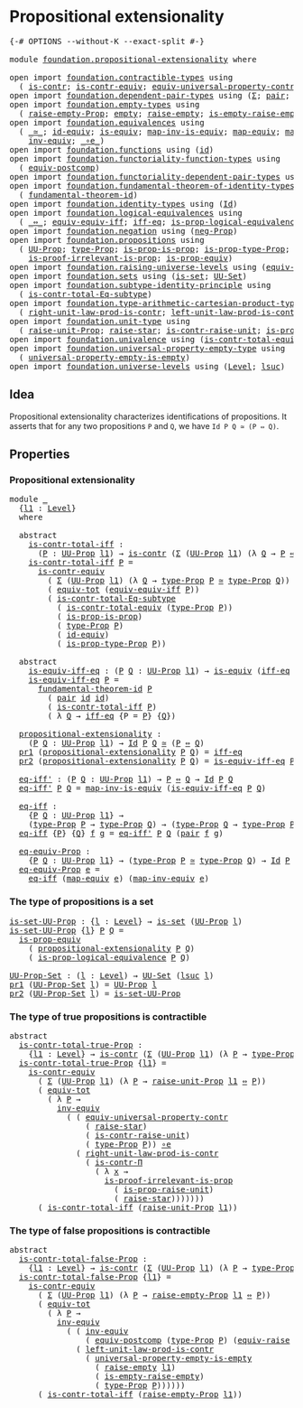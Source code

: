 # Propositional extensionality

<pre class="Agda"><a id="41" class="Symbol">{-#</a> <a id="45" class="Keyword">OPTIONS</a> <a id="53" class="Pragma">--without-K</a> <a id="65" class="Pragma">--exact-split</a> <a id="79" class="Symbol">#-}</a>

<a id="84" class="Keyword">module</a> <a id="91" href="foundation.propositional-extensionality.html" class="Module">foundation.propositional-extensionality</a> <a id="131" class="Keyword">where</a>

<a id="138" class="Keyword">open</a> <a id="143" class="Keyword">import</a> <a id="150" href="foundation.contractible-types.html" class="Module">foundation.contractible-types</a> <a id="180" class="Keyword">using</a>
  <a id="188" class="Symbol">(</a> <a id="190" href="foundation-core.contractible-types.html#925" class="Function">is-contr</a><a id="198" class="Symbol">;</a> <a id="200" href="foundation-core.contractible-types.html#3230" class="Function">is-contr-equiv</a><a id="214" class="Symbol">;</a> <a id="216" href="foundation.contractible-types.html#6094" class="Function">equiv-universal-property-contr</a><a id="246" class="Symbol">;</a> <a id="248" href="foundation.contractible-types.html#1218" class="Function">is-contr-Π</a><a id="258" class="Symbol">)</a>
<a id="260" class="Keyword">open</a> <a id="265" class="Keyword">import</a> <a id="272" href="foundation.dependent-pair-types.html" class="Module">foundation.dependent-pair-types</a> <a id="304" class="Keyword">using</a> <a id="310" class="Symbol">(</a><a id="311" href="foundation-core.dependent-pair-types.html#502" class="Record">Σ</a><a id="312" class="Symbol">;</a> <a id="314" href="foundation-core.dependent-pair-types.html#575" class="InductiveConstructor">pair</a><a id="318" class="Symbol">;</a> <a id="320" href="foundation-core.dependent-pair-types.html#592" class="Field">pr1</a><a id="323" class="Symbol">;</a> <a id="325" href="foundation-core.dependent-pair-types.html#604" class="Field">pr2</a><a id="328" class="Symbol">)</a>
<a id="330" class="Keyword">open</a> <a id="335" class="Keyword">import</a> <a id="342" href="foundation.empty-types.html" class="Module">foundation.empty-types</a> <a id="365" class="Keyword">using</a>
  <a id="373" class="Symbol">(</a> <a id="375" href="foundation.empty-types.html#4867" class="Function">raise-empty-Prop</a><a id="391" class="Symbol">;</a> <a id="393" href="foundation.empty-types.html#1292" class="Datatype">empty</a><a id="398" class="Symbol">;</a> <a id="400" href="foundation.empty-types.html#1671" class="Function">raise-empty</a><a id="411" class="Symbol">;</a> <a id="413" href="foundation.empty-types.html#5017" class="Function">is-empty-raise-empty</a><a id="433" class="Symbol">)</a>
<a id="435" class="Keyword">open</a> <a id="440" class="Keyword">import</a> <a id="447" href="foundation.equivalences.html" class="Module">foundation.equivalences</a> <a id="471" class="Keyword">using</a>
  <a id="479" class="Symbol">(</a> <a id="481" href="foundation-core.equivalences.html#1607" class="Function Operator">_≃_</a><a id="484" class="Symbol">;</a> <a id="486" href="foundation-core.equivalences.html#2480" class="Function">id-equiv</a><a id="494" class="Symbol">;</a> <a id="496" href="foundation-core.equivalences.html#1542" class="Function">is-equiv</a><a id="504" class="Symbol">;</a> <a id="506" href="foundation-core.equivalences.html#4173" class="Function">map-inv-is-equiv</a><a id="522" class="Symbol">;</a> <a id="524" href="foundation-core.equivalences.html#1807" class="Function">map-equiv</a><a id="533" class="Symbol">;</a> <a id="535" href="foundation-core.equivalences.html#5022" class="Function">map-inv-equiv</a><a id="548" class="Symbol">;</a>
    <a id="554" href="foundation-core.equivalences.html#5707" class="Function">inv-equiv</a><a id="563" class="Symbol">;</a> <a id="565" href="foundation-core.equivalences.html#7843" class="Function Operator">_∘e_</a><a id="569" class="Symbol">)</a>
<a id="571" class="Keyword">open</a> <a id="576" class="Keyword">import</a> <a id="583" href="foundation.functions.html" class="Module">foundation.functions</a> <a id="604" class="Keyword">using</a> <a id="610" class="Symbol">(</a><a id="611" href="foundation-core.functions.html#309" class="Function">id</a><a id="613" class="Symbol">)</a>
<a id="615" class="Keyword">open</a> <a id="620" class="Keyword">import</a> <a id="627" href="foundation.functoriality-function-types.html" class="Module">foundation.functoriality-function-types</a> <a id="667" class="Keyword">using</a>
  <a id="675" class="Symbol">(</a> <a id="677" href="foundation.functoriality-function-types.html#3605" class="Function">equiv-postcomp</a><a id="691" class="Symbol">)</a>
<a id="693" class="Keyword">open</a> <a id="698" class="Keyword">import</a> <a id="705" href="foundation.functoriality-dependent-pair-types.html" class="Module">foundation.functoriality-dependent-pair-types</a> <a id="751" class="Keyword">using</a> <a id="757" class="Symbol">(</a><a id="758" href="foundation-core.functoriality-dependent-pair-types.html#6804" class="Function">equiv-tot</a><a id="767" class="Symbol">)</a>
<a id="769" class="Keyword">open</a> <a id="774" class="Keyword">import</a> <a id="781" href="foundation.fundamental-theorem-of-identity-types.html" class="Module">foundation.fundamental-theorem-of-identity-types</a> <a id="830" class="Keyword">using</a>
  <a id="838" class="Symbol">(</a> <a id="840" href="foundation-core.fundamental-theorem-of-identity-types.html#1888" class="Function">fundamental-theorem-id</a><a id="862" class="Symbol">)</a>
<a id="864" class="Keyword">open</a> <a id="869" class="Keyword">import</a> <a id="876" href="foundation.identity-types.html" class="Module">foundation.identity-types</a> <a id="902" class="Keyword">using</a> <a id="908" class="Symbol">(</a><a id="909" href="foundation-core.identity-types.html#641" class="Datatype">Id</a><a id="911" class="Symbol">)</a>
<a id="913" class="Keyword">open</a> <a id="918" class="Keyword">import</a> <a id="925" href="foundation.logical-equivalences.html" class="Module">foundation.logical-equivalences</a> <a id="957" class="Keyword">using</a>
  <a id="965" class="Symbol">(</a> <a id="967" href="foundation-core.logical-equivalences.html#1025" class="Function Operator">_⇔_</a><a id="970" class="Symbol">;</a> <a id="972" href="foundation.logical-equivalences.html#1534" class="Function">equiv-equiv-iff</a><a id="987" class="Symbol">;</a> <a id="989" href="foundation.logical-equivalences.html#748" class="Function">iff-eq</a><a id="995" class="Symbol">;</a> <a id="997" href="foundation.logical-equivalences.html#1829" class="Function">is-prop-logical-equivalence</a><a id="1024" class="Symbol">)</a>
<a id="1026" class="Keyword">open</a> <a id="1031" class="Keyword">import</a> <a id="1038" href="foundation.negation.html" class="Module">foundation.negation</a> <a id="1058" class="Keyword">using</a> <a id="1064" class="Symbol">(</a><a id="1065" href="foundation.negation.html#1193" class="Function">neg-Prop</a><a id="1073" class="Symbol">)</a>
<a id="1075" class="Keyword">open</a> <a id="1080" class="Keyword">import</a> <a id="1087" href="foundation.propositions.html" class="Module">foundation.propositions</a> <a id="1111" class="Keyword">using</a>
  <a id="1119" class="Symbol">(</a> <a id="1121" href="foundation-core.propositions.html#1322" class="Function">UU-Prop</a><a id="1128" class="Symbol">;</a> <a id="1130" href="foundation-core.propositions.html#1424" class="Function">type-Prop</a><a id="1139" class="Symbol">;</a> <a id="1141" href="foundation.propositions.html#1170" class="Function">is-prop-is-prop</a><a id="1156" class="Symbol">;</a> <a id="1158" href="foundation-core.propositions.html#1491" class="Function">is-prop-type-Prop</a><a id="1175" class="Symbol">;</a>
    <a id="1181" href="foundation-core.propositions.html#2978" class="Function">is-proof-irrelevant-is-prop</a><a id="1208" class="Symbol">;</a> <a id="1210" href="foundation-core.propositions.html#4457" class="Function">is-prop-equiv</a><a id="1223" class="Symbol">)</a>
<a id="1225" class="Keyword">open</a> <a id="1230" class="Keyword">import</a> <a id="1237" href="foundation.raising-universe-levels.html" class="Module">foundation.raising-universe-levels</a> <a id="1272" class="Keyword">using</a> <a id="1278" class="Symbol">(</a><a id="1279" href="foundation.raising-universe-levels.html#1342" class="Function">equiv-raise</a><a id="1290" class="Symbol">)</a>
<a id="1292" class="Keyword">open</a> <a id="1297" class="Keyword">import</a> <a id="1304" href="foundation.sets.html" class="Module">foundation.sets</a> <a id="1320" class="Keyword">using</a> <a id="1326" class="Symbol">(</a><a id="1327" href="foundation-core.sets.html#1099" class="Function">is-set</a><a id="1333" class="Symbol">;</a> <a id="1335" href="foundation-core.sets.html#1177" class="Function">UU-Set</a><a id="1341" class="Symbol">)</a>
<a id="1343" class="Keyword">open</a> <a id="1348" class="Keyword">import</a> <a id="1355" href="foundation.subtype-identity-principle.html" class="Module">foundation.subtype-identity-principle</a> <a id="1393" class="Keyword">using</a>
  <a id="1401" class="Symbol">(</a> <a id="1403" href="foundation-core.subtype-identity-principle.html#1572" class="Function">is-contr-total-Eq-subtype</a><a id="1428" class="Symbol">)</a>
<a id="1430" class="Keyword">open</a> <a id="1435" class="Keyword">import</a> <a id="1442" href="foundation.type-arithmetic-cartesian-product-types.html" class="Module">foundation.type-arithmetic-cartesian-product-types</a> <a id="1493" class="Keyword">using</a>
  <a id="1501" class="Symbol">(</a> <a id="1503" href="foundation-core.type-arithmetic-cartesian-product-types.html#3194" class="Function">right-unit-law-prod-is-contr</a><a id="1531" class="Symbol">;</a> <a id="1533" href="foundation-core.type-arithmetic-cartesian-product-types.html#3403" class="Function">left-unit-law-prod-is-contr</a><a id="1560" class="Symbol">)</a>
<a id="1562" class="Keyword">open</a> <a id="1567" class="Keyword">import</a> <a id="1574" href="foundation.unit-type.html" class="Module">foundation.unit-type</a> <a id="1595" class="Keyword">using</a>
  <a id="1603" class="Symbol">(</a> <a id="1605" href="foundation.unit-type.html#3112" class="Function">raise-unit-Prop</a><a id="1620" class="Symbol">;</a> <a id="1622" href="foundation.unit-type.html#1298" class="Function">raise-star</a><a id="1632" class="Symbol">;</a> <a id="1634" href="foundation.unit-type.html#2797" class="Function">is-contr-raise-unit</a><a id="1653" class="Symbol">;</a> <a id="1655" href="foundation.unit-type.html#2965" class="Function">is-prop-raise-unit</a><a id="1673" class="Symbol">)</a>
<a id="1675" class="Keyword">open</a> <a id="1680" class="Keyword">import</a> <a id="1687" href="foundation.univalence.html" class="Module">foundation.univalence</a> <a id="1709" class="Keyword">using</a> <a id="1715" class="Symbol">(</a><a id="1716" href="foundation.univalence.html#1331" class="Function">is-contr-total-equiv</a><a id="1736" class="Symbol">)</a>
<a id="1738" class="Keyword">open</a> <a id="1743" class="Keyword">import</a> <a id="1750" href="foundation.universal-property-empty-type.html" class="Module">foundation.universal-property-empty-type</a> <a id="1791" class="Keyword">using</a>
  <a id="1799" class="Symbol">(</a> <a id="1801" href="foundation.universal-property-empty-type.html#1994" class="Function">universal-property-empty-is-empty</a><a id="1834" class="Symbol">)</a>
<a id="1836" class="Keyword">open</a> <a id="1841" class="Keyword">import</a> <a id="1848" href="foundation.universe-levels.html" class="Module">foundation.universe-levels</a> <a id="1875" class="Keyword">using</a> <a id="1881" class="Symbol">(</a><a id="1882" href="Agda.Primitive.html#597" class="Postulate">Level</a><a id="1887" class="Symbol">;</a> <a id="1889" href="Agda.Primitive.html#780" class="Primitive">lsuc</a><a id="1893" class="Symbol">)</a>
</pre>
## Idea

Propositional extensionality characterizes identifications of propositions. It asserts that for any two propositions `P` and `Q`, we have `Id P Q ≃ (P ⇔ Q)`.

## Properties

### Propositional extensionality

<pre class="Agda"><a id="2125" class="Keyword">module</a> <a id="2132" href="foundation.propositional-extensionality.html#2132" class="Module">_</a>
  <a id="2136" class="Symbol">{</a><a id="2137" href="foundation.propositional-extensionality.html#2137" class="Bound">l1</a> <a id="2140" class="Symbol">:</a> <a id="2142" href="Agda.Primitive.html#597" class="Postulate">Level</a><a id="2147" class="Symbol">}</a>
  <a id="2151" class="Keyword">where</a>
  
  <a id="2162" class="Keyword">abstract</a>
    <a id="2175" href="foundation.propositional-extensionality.html#2175" class="Function">is-contr-total-iff</a> <a id="2194" class="Symbol">:</a>
      <a id="2202" class="Symbol">(</a><a id="2203" href="foundation.propositional-extensionality.html#2203" class="Bound">P</a> <a id="2205" class="Symbol">:</a> <a id="2207" href="foundation-core.propositions.html#1322" class="Function">UU-Prop</a> <a id="2215" href="foundation.propositional-extensionality.html#2137" class="Bound">l1</a><a id="2217" class="Symbol">)</a> <a id="2219" class="Symbol">→</a> <a id="2221" href="foundation-core.contractible-types.html#925" class="Function">is-contr</a> <a id="2230" class="Symbol">(</a><a id="2231" href="foundation-core.dependent-pair-types.html#502" class="Record">Σ</a> <a id="2233" class="Symbol">(</a><a id="2234" href="foundation-core.propositions.html#1322" class="Function">UU-Prop</a> <a id="2242" href="foundation.propositional-extensionality.html#2137" class="Bound">l1</a><a id="2244" class="Symbol">)</a> <a id="2246" class="Symbol">(λ</a> <a id="2249" href="foundation.propositional-extensionality.html#2249" class="Bound">Q</a> <a id="2251" class="Symbol">→</a> <a id="2253" href="foundation.propositional-extensionality.html#2203" class="Bound">P</a> <a id="2255" href="foundation-core.logical-equivalences.html#1025" class="Function Operator">⇔</a> <a id="2257" href="foundation.propositional-extensionality.html#2249" class="Bound">Q</a><a id="2258" class="Symbol">))</a>
    <a id="2265" href="foundation.propositional-extensionality.html#2175" class="Function">is-contr-total-iff</a> <a id="2284" href="foundation.propositional-extensionality.html#2284" class="Bound">P</a> <a id="2286" class="Symbol">=</a>
      <a id="2294" href="foundation-core.contractible-types.html#3230" class="Function">is-contr-equiv</a>
        <a id="2317" class="Symbol">(</a> <a id="2319" href="foundation-core.dependent-pair-types.html#502" class="Record">Σ</a> <a id="2321" class="Symbol">(</a><a id="2322" href="foundation-core.propositions.html#1322" class="Function">UU-Prop</a> <a id="2330" href="foundation.propositional-extensionality.html#2137" class="Bound">l1</a><a id="2332" class="Symbol">)</a> <a id="2334" class="Symbol">(λ</a> <a id="2337" href="foundation.propositional-extensionality.html#2337" class="Bound">Q</a> <a id="2339" class="Symbol">→</a> <a id="2341" href="foundation-core.propositions.html#1424" class="Function">type-Prop</a> <a id="2351" href="foundation.propositional-extensionality.html#2284" class="Bound">P</a> <a id="2353" href="foundation-core.equivalences.html#1607" class="Function Operator">≃</a> <a id="2355" href="foundation-core.propositions.html#1424" class="Function">type-Prop</a> <a id="2365" href="foundation.propositional-extensionality.html#2337" class="Bound">Q</a><a id="2366" class="Symbol">))</a>
        <a id="2377" class="Symbol">(</a> <a id="2379" href="foundation-core.functoriality-dependent-pair-types.html#6804" class="Function">equiv-tot</a> <a id="2389" class="Symbol">(</a><a id="2390" href="foundation.logical-equivalences.html#1534" class="Function">equiv-equiv-iff</a> <a id="2406" href="foundation.propositional-extensionality.html#2284" class="Bound">P</a><a id="2407" class="Symbol">))</a>
        <a id="2418" class="Symbol">(</a> <a id="2420" href="foundation-core.subtype-identity-principle.html#1572" class="Function">is-contr-total-Eq-subtype</a>
          <a id="2456" class="Symbol">(</a> <a id="2458" href="foundation.univalence.html#1331" class="Function">is-contr-total-equiv</a> <a id="2479" class="Symbol">(</a><a id="2480" href="foundation-core.propositions.html#1424" class="Function">type-Prop</a> <a id="2490" href="foundation.propositional-extensionality.html#2284" class="Bound">P</a><a id="2491" class="Symbol">))</a>
          <a id="2504" class="Symbol">(</a> <a id="2506" href="foundation.propositions.html#1170" class="Function">is-prop-is-prop</a><a id="2521" class="Symbol">)</a>
          <a id="2533" class="Symbol">(</a> <a id="2535" href="foundation-core.propositions.html#1424" class="Function">type-Prop</a> <a id="2545" href="foundation.propositional-extensionality.html#2284" class="Bound">P</a><a id="2546" class="Symbol">)</a>
          <a id="2558" class="Symbol">(</a> <a id="2560" href="foundation-core.equivalences.html#2480" class="Function">id-equiv</a><a id="2568" class="Symbol">)</a>
          <a id="2580" class="Symbol">(</a> <a id="2582" href="foundation-core.propositions.html#1491" class="Function">is-prop-type-Prop</a> <a id="2600" href="foundation.propositional-extensionality.html#2284" class="Bound">P</a><a id="2601" class="Symbol">))</a>

  <a id="2607" class="Keyword">abstract</a>
    <a id="2620" href="foundation.propositional-extensionality.html#2620" class="Function">is-equiv-iff-eq</a> <a id="2636" class="Symbol">:</a> <a id="2638" class="Symbol">(</a><a id="2639" href="foundation.propositional-extensionality.html#2639" class="Bound">P</a> <a id="2641" href="foundation.propositional-extensionality.html#2641" class="Bound">Q</a> <a id="2643" class="Symbol">:</a> <a id="2645" href="foundation-core.propositions.html#1322" class="Function">UU-Prop</a> <a id="2653" href="foundation.propositional-extensionality.html#2137" class="Bound">l1</a><a id="2655" class="Symbol">)</a> <a id="2657" class="Symbol">→</a> <a id="2659" href="foundation-core.equivalences.html#1542" class="Function">is-equiv</a> <a id="2668" class="Symbol">(</a><a id="2669" href="foundation.logical-equivalences.html#748" class="Function">iff-eq</a> <a id="2676" class="Symbol">{</a><a id="2677" href="foundation.propositional-extensionality.html#2137" class="Bound">l1</a><a id="2679" class="Symbol">}</a> <a id="2681" class="Symbol">{</a><a id="2682" href="foundation.propositional-extensionality.html#2639" class="Bound">P</a><a id="2683" class="Symbol">}</a> <a id="2685" class="Symbol">{</a><a id="2686" href="foundation.propositional-extensionality.html#2641" class="Bound">Q</a><a id="2687" class="Symbol">})</a>
    <a id="2694" href="foundation.propositional-extensionality.html#2620" class="Function">is-equiv-iff-eq</a> <a id="2710" href="foundation.propositional-extensionality.html#2710" class="Bound">P</a> <a id="2712" class="Symbol">=</a>
      <a id="2720" href="foundation-core.fundamental-theorem-of-identity-types.html#1888" class="Function">fundamental-theorem-id</a> <a id="2743" href="foundation.propositional-extensionality.html#2710" class="Bound">P</a>
        <a id="2753" class="Symbol">(</a> <a id="2755" href="foundation-core.dependent-pair-types.html#575" class="InductiveConstructor">pair</a> <a id="2760" href="foundation-core.functions.html#309" class="Function">id</a> <a id="2763" href="foundation-core.functions.html#309" class="Function">id</a><a id="2765" class="Symbol">)</a>
        <a id="2775" class="Symbol">(</a> <a id="2777" href="foundation.propositional-extensionality.html#2175" class="Function">is-contr-total-iff</a> <a id="2796" href="foundation.propositional-extensionality.html#2710" class="Bound">P</a><a id="2797" class="Symbol">)</a>
        <a id="2807" class="Symbol">(</a> <a id="2809" class="Symbol">λ</a> <a id="2811" href="foundation.propositional-extensionality.html#2811" class="Bound">Q</a> <a id="2813" class="Symbol">→</a> <a id="2815" href="foundation.logical-equivalences.html#748" class="Function">iff-eq</a> <a id="2822" class="Symbol">{</a><a id="2823" class="Argument">P</a> <a id="2825" class="Symbol">=</a> <a id="2827" href="foundation.propositional-extensionality.html#2710" class="Bound">P</a><a id="2828" class="Symbol">}</a> <a id="2830" class="Symbol">{</a><a id="2831" href="foundation.propositional-extensionality.html#2811" class="Bound">Q</a><a id="2832" class="Symbol">})</a>

  <a id="2838" href="foundation.propositional-extensionality.html#2838" class="Function">propositional-extensionality</a> <a id="2867" class="Symbol">:</a>
    <a id="2873" class="Symbol">(</a><a id="2874" href="foundation.propositional-extensionality.html#2874" class="Bound">P</a> <a id="2876" href="foundation.propositional-extensionality.html#2876" class="Bound">Q</a> <a id="2878" class="Symbol">:</a> <a id="2880" href="foundation-core.propositions.html#1322" class="Function">UU-Prop</a> <a id="2888" href="foundation.propositional-extensionality.html#2137" class="Bound">l1</a><a id="2890" class="Symbol">)</a> <a id="2892" class="Symbol">→</a> <a id="2894" href="foundation-core.identity-types.html#641" class="Datatype">Id</a> <a id="2897" href="foundation.propositional-extensionality.html#2874" class="Bound">P</a> <a id="2899" href="foundation.propositional-extensionality.html#2876" class="Bound">Q</a> <a id="2901" href="foundation-core.equivalences.html#1607" class="Function Operator">≃</a> <a id="2903" class="Symbol">(</a><a id="2904" href="foundation.propositional-extensionality.html#2874" class="Bound">P</a> <a id="2906" href="foundation-core.logical-equivalences.html#1025" class="Function Operator">⇔</a> <a id="2908" href="foundation.propositional-extensionality.html#2876" class="Bound">Q</a><a id="2909" class="Symbol">)</a>
  <a id="2913" href="foundation-core.dependent-pair-types.html#592" class="Field">pr1</a> <a id="2917" class="Symbol">(</a><a id="2918" href="foundation.propositional-extensionality.html#2838" class="Function">propositional-extensionality</a> <a id="2947" href="foundation.propositional-extensionality.html#2947" class="Bound">P</a> <a id="2949" href="foundation.propositional-extensionality.html#2949" class="Bound">Q</a><a id="2950" class="Symbol">)</a> <a id="2952" class="Symbol">=</a> <a id="2954" href="foundation.logical-equivalences.html#748" class="Function">iff-eq</a>
  <a id="2963" href="foundation-core.dependent-pair-types.html#604" class="Field">pr2</a> <a id="2967" class="Symbol">(</a><a id="2968" href="foundation.propositional-extensionality.html#2838" class="Function">propositional-extensionality</a> <a id="2997" href="foundation.propositional-extensionality.html#2997" class="Bound">P</a> <a id="2999" href="foundation.propositional-extensionality.html#2999" class="Bound">Q</a><a id="3000" class="Symbol">)</a> <a id="3002" class="Symbol">=</a> <a id="3004" href="foundation.propositional-extensionality.html#2620" class="Function">is-equiv-iff-eq</a> <a id="3020" href="foundation.propositional-extensionality.html#2997" class="Bound">P</a> <a id="3022" href="foundation.propositional-extensionality.html#2999" class="Bound">Q</a>

  <a id="3027" href="foundation.propositional-extensionality.html#3027" class="Function">eq-iff&#39;</a> <a id="3035" class="Symbol">:</a> <a id="3037" class="Symbol">(</a><a id="3038" href="foundation.propositional-extensionality.html#3038" class="Bound">P</a> <a id="3040" href="foundation.propositional-extensionality.html#3040" class="Bound">Q</a> <a id="3042" class="Symbol">:</a> <a id="3044" href="foundation-core.propositions.html#1322" class="Function">UU-Prop</a> <a id="3052" href="foundation.propositional-extensionality.html#2137" class="Bound">l1</a><a id="3054" class="Symbol">)</a> <a id="3056" class="Symbol">→</a> <a id="3058" href="foundation.propositional-extensionality.html#3038" class="Bound">P</a> <a id="3060" href="foundation-core.logical-equivalences.html#1025" class="Function Operator">⇔</a> <a id="3062" href="foundation.propositional-extensionality.html#3040" class="Bound">Q</a> <a id="3064" class="Symbol">→</a> <a id="3066" href="foundation-core.identity-types.html#641" class="Datatype">Id</a> <a id="3069" href="foundation.propositional-extensionality.html#3038" class="Bound">P</a> <a id="3071" href="foundation.propositional-extensionality.html#3040" class="Bound">Q</a>
  <a id="3075" href="foundation.propositional-extensionality.html#3027" class="Function">eq-iff&#39;</a> <a id="3083" href="foundation.propositional-extensionality.html#3083" class="Bound">P</a> <a id="3085" href="foundation.propositional-extensionality.html#3085" class="Bound">Q</a> <a id="3087" class="Symbol">=</a> <a id="3089" href="foundation-core.equivalences.html#4173" class="Function">map-inv-is-equiv</a> <a id="3106" class="Symbol">(</a><a id="3107" href="foundation.propositional-extensionality.html#2620" class="Function">is-equiv-iff-eq</a> <a id="3123" href="foundation.propositional-extensionality.html#3083" class="Bound">P</a> <a id="3125" href="foundation.propositional-extensionality.html#3085" class="Bound">Q</a><a id="3126" class="Symbol">)</a>

  <a id="3131" href="foundation.propositional-extensionality.html#3131" class="Function">eq-iff</a> <a id="3138" class="Symbol">:</a>
    <a id="3144" class="Symbol">{</a><a id="3145" href="foundation.propositional-extensionality.html#3145" class="Bound">P</a> <a id="3147" href="foundation.propositional-extensionality.html#3147" class="Bound">Q</a> <a id="3149" class="Symbol">:</a> <a id="3151" href="foundation-core.propositions.html#1322" class="Function">UU-Prop</a> <a id="3159" href="foundation.propositional-extensionality.html#2137" class="Bound">l1</a><a id="3161" class="Symbol">}</a> <a id="3163" class="Symbol">→</a>
    <a id="3169" class="Symbol">(</a><a id="3170" href="foundation-core.propositions.html#1424" class="Function">type-Prop</a> <a id="3180" href="foundation.propositional-extensionality.html#3145" class="Bound">P</a> <a id="3182" class="Symbol">→</a> <a id="3184" href="foundation-core.propositions.html#1424" class="Function">type-Prop</a> <a id="3194" href="foundation.propositional-extensionality.html#3147" class="Bound">Q</a><a id="3195" class="Symbol">)</a> <a id="3197" class="Symbol">→</a> <a id="3199" class="Symbol">(</a><a id="3200" href="foundation-core.propositions.html#1424" class="Function">type-Prop</a> <a id="3210" href="foundation.propositional-extensionality.html#3147" class="Bound">Q</a> <a id="3212" class="Symbol">→</a> <a id="3214" href="foundation-core.propositions.html#1424" class="Function">type-Prop</a> <a id="3224" href="foundation.propositional-extensionality.html#3145" class="Bound">P</a><a id="3225" class="Symbol">)</a> <a id="3227" class="Symbol">→</a> <a id="3229" href="foundation-core.identity-types.html#641" class="Datatype">Id</a> <a id="3232" href="foundation.propositional-extensionality.html#3145" class="Bound">P</a> <a id="3234" href="foundation.propositional-extensionality.html#3147" class="Bound">Q</a>
  <a id="3238" href="foundation.propositional-extensionality.html#3131" class="Function">eq-iff</a> <a id="3245" class="Symbol">{</a><a id="3246" href="foundation.propositional-extensionality.html#3246" class="Bound">P</a><a id="3247" class="Symbol">}</a> <a id="3249" class="Symbol">{</a><a id="3250" href="foundation.propositional-extensionality.html#3250" class="Bound">Q</a><a id="3251" class="Symbol">}</a> <a id="3253" href="foundation.propositional-extensionality.html#3253" class="Bound">f</a> <a id="3255" href="foundation.propositional-extensionality.html#3255" class="Bound">g</a> <a id="3257" class="Symbol">=</a> <a id="3259" href="foundation.propositional-extensionality.html#3027" class="Function">eq-iff&#39;</a> <a id="3267" href="foundation.propositional-extensionality.html#3246" class="Bound">P</a> <a id="3269" href="foundation.propositional-extensionality.html#3250" class="Bound">Q</a> <a id="3271" class="Symbol">(</a><a id="3272" href="foundation-core.dependent-pair-types.html#575" class="InductiveConstructor">pair</a> <a id="3277" href="foundation.propositional-extensionality.html#3253" class="Bound">f</a> <a id="3279" href="foundation.propositional-extensionality.html#3255" class="Bound">g</a><a id="3280" class="Symbol">)</a>

  <a id="3285" href="foundation.propositional-extensionality.html#3285" class="Function">eq-equiv-Prop</a> <a id="3299" class="Symbol">:</a>
    <a id="3305" class="Symbol">{</a><a id="3306" href="foundation.propositional-extensionality.html#3306" class="Bound">P</a> <a id="3308" href="foundation.propositional-extensionality.html#3308" class="Bound">Q</a> <a id="3310" class="Symbol">:</a> <a id="3312" href="foundation-core.propositions.html#1322" class="Function">UU-Prop</a> <a id="3320" href="foundation.propositional-extensionality.html#2137" class="Bound">l1</a><a id="3322" class="Symbol">}</a> <a id="3324" class="Symbol">→</a> <a id="3326" class="Symbol">(</a><a id="3327" href="foundation-core.propositions.html#1424" class="Function">type-Prop</a> <a id="3337" href="foundation.propositional-extensionality.html#3306" class="Bound">P</a> <a id="3339" href="foundation-core.equivalences.html#1607" class="Function Operator">≃</a> <a id="3341" href="foundation-core.propositions.html#1424" class="Function">type-Prop</a> <a id="3351" href="foundation.propositional-extensionality.html#3308" class="Bound">Q</a><a id="3352" class="Symbol">)</a> <a id="3354" class="Symbol">→</a> <a id="3356" href="foundation-core.identity-types.html#641" class="Datatype">Id</a> <a id="3359" href="foundation.propositional-extensionality.html#3306" class="Bound">P</a> <a id="3361" href="foundation.propositional-extensionality.html#3308" class="Bound">Q</a>
  <a id="3365" href="foundation.propositional-extensionality.html#3285" class="Function">eq-equiv-Prop</a> <a id="3379" href="foundation.propositional-extensionality.html#3379" class="Bound">e</a> <a id="3381" class="Symbol">=</a>
    <a id="3387" href="foundation.propositional-extensionality.html#3131" class="Function">eq-iff</a> <a id="3394" class="Symbol">(</a><a id="3395" href="foundation-core.equivalences.html#1807" class="Function">map-equiv</a> <a id="3405" href="foundation.propositional-extensionality.html#3379" class="Bound">e</a><a id="3406" class="Symbol">)</a> <a id="3408" class="Symbol">(</a><a id="3409" href="foundation-core.equivalences.html#5022" class="Function">map-inv-equiv</a> <a id="3423" href="foundation.propositional-extensionality.html#3379" class="Bound">e</a><a id="3424" class="Symbol">)</a>
</pre>
### The type of propositions is a set

<pre class="Agda"><a id="is-set-UU-Prop"></a><a id="3478" href="foundation.propositional-extensionality.html#3478" class="Function">is-set-UU-Prop</a> <a id="3493" class="Symbol">:</a> <a id="3495" class="Symbol">{</a><a id="3496" href="foundation.propositional-extensionality.html#3496" class="Bound">l</a> <a id="3498" class="Symbol">:</a> <a id="3500" href="Agda.Primitive.html#597" class="Postulate">Level</a><a id="3505" class="Symbol">}</a> <a id="3507" class="Symbol">→</a> <a id="3509" href="foundation-core.sets.html#1099" class="Function">is-set</a> <a id="3516" class="Symbol">(</a><a id="3517" href="foundation-core.propositions.html#1322" class="Function">UU-Prop</a> <a id="3525" href="foundation.propositional-extensionality.html#3496" class="Bound">l</a><a id="3526" class="Symbol">)</a>
<a id="3528" href="foundation.propositional-extensionality.html#3478" class="Function">is-set-UU-Prop</a> <a id="3543" class="Symbol">{</a><a id="3544" href="foundation.propositional-extensionality.html#3544" class="Bound">l</a><a id="3545" class="Symbol">}</a> <a id="3547" href="foundation.propositional-extensionality.html#3547" class="Bound">P</a> <a id="3549" href="foundation.propositional-extensionality.html#3549" class="Bound">Q</a> <a id="3551" class="Symbol">=</a>
  <a id="3555" href="foundation-core.propositions.html#4457" class="Function">is-prop-equiv</a>
    <a id="3573" class="Symbol">(</a> <a id="3575" href="foundation.propositional-extensionality.html#2838" class="Function">propositional-extensionality</a> <a id="3604" href="foundation.propositional-extensionality.html#3547" class="Bound">P</a> <a id="3606" href="foundation.propositional-extensionality.html#3549" class="Bound">Q</a><a id="3607" class="Symbol">)</a>
    <a id="3613" class="Symbol">(</a> <a id="3615" href="foundation.logical-equivalences.html#1829" class="Function">is-prop-logical-equivalence</a> <a id="3643" href="foundation.propositional-extensionality.html#3547" class="Bound">P</a> <a id="3645" href="foundation.propositional-extensionality.html#3549" class="Bound">Q</a><a id="3646" class="Symbol">)</a>

<a id="UU-Prop-Set"></a><a id="3649" href="foundation.propositional-extensionality.html#3649" class="Function">UU-Prop-Set</a> <a id="3661" class="Symbol">:</a> <a id="3663" class="Symbol">(</a><a id="3664" href="foundation.propositional-extensionality.html#3664" class="Bound">l</a> <a id="3666" class="Symbol">:</a> <a id="3668" href="Agda.Primitive.html#597" class="Postulate">Level</a><a id="3673" class="Symbol">)</a> <a id="3675" class="Symbol">→</a> <a id="3677" href="foundation-core.sets.html#1177" class="Function">UU-Set</a> <a id="3684" class="Symbol">(</a><a id="3685" href="Agda.Primitive.html#780" class="Primitive">lsuc</a> <a id="3690" href="foundation.propositional-extensionality.html#3664" class="Bound">l</a><a id="3691" class="Symbol">)</a>
<a id="3693" href="foundation-core.dependent-pair-types.html#592" class="Field">pr1</a> <a id="3697" class="Symbol">(</a><a id="3698" href="foundation.propositional-extensionality.html#3649" class="Function">UU-Prop-Set</a> <a id="3710" href="foundation.propositional-extensionality.html#3710" class="Bound">l</a><a id="3711" class="Symbol">)</a> <a id="3713" class="Symbol">=</a> <a id="3715" href="foundation-core.propositions.html#1322" class="Function">UU-Prop</a> <a id="3723" href="foundation.propositional-extensionality.html#3710" class="Bound">l</a>
<a id="3725" href="foundation-core.dependent-pair-types.html#604" class="Field">pr2</a> <a id="3729" class="Symbol">(</a><a id="3730" href="foundation.propositional-extensionality.html#3649" class="Function">UU-Prop-Set</a> <a id="3742" href="foundation.propositional-extensionality.html#3742" class="Bound">l</a><a id="3743" class="Symbol">)</a> <a id="3745" class="Symbol">=</a> <a id="3747" href="foundation.propositional-extensionality.html#3478" class="Function">is-set-UU-Prop</a>
</pre>
### The type of true propositions is contractible

<pre class="Agda"><a id="3826" class="Keyword">abstract</a>
  <a id="is-contr-total-true-Prop"></a><a id="3837" href="foundation.propositional-extensionality.html#3837" class="Function">is-contr-total-true-Prop</a> <a id="3862" class="Symbol">:</a>
    <a id="3868" class="Symbol">{</a><a id="3869" href="foundation.propositional-extensionality.html#3869" class="Bound">l1</a> <a id="3872" class="Symbol">:</a> <a id="3874" href="Agda.Primitive.html#597" class="Postulate">Level</a><a id="3879" class="Symbol">}</a> <a id="3881" class="Symbol">→</a> <a id="3883" href="foundation-core.contractible-types.html#925" class="Function">is-contr</a> <a id="3892" class="Symbol">(</a><a id="3893" href="foundation-core.dependent-pair-types.html#502" class="Record">Σ</a> <a id="3895" class="Symbol">(</a><a id="3896" href="foundation-core.propositions.html#1322" class="Function">UU-Prop</a> <a id="3904" href="foundation.propositional-extensionality.html#3869" class="Bound">l1</a><a id="3906" class="Symbol">)</a> <a id="3908" class="Symbol">(λ</a> <a id="3911" href="foundation.propositional-extensionality.html#3911" class="Bound">P</a> <a id="3913" class="Symbol">→</a> <a id="3915" href="foundation-core.propositions.html#1424" class="Function">type-Prop</a> <a id="3925" href="foundation.propositional-extensionality.html#3911" class="Bound">P</a><a id="3926" class="Symbol">))</a>
  <a id="3931" href="foundation.propositional-extensionality.html#3837" class="Function">is-contr-total-true-Prop</a> <a id="3956" class="Symbol">{</a><a id="3957" href="foundation.propositional-extensionality.html#3957" class="Bound">l1</a><a id="3959" class="Symbol">}</a> <a id="3961" class="Symbol">=</a>
    <a id="3967" href="foundation-core.contractible-types.html#3230" class="Function">is-contr-equiv</a>
      <a id="3988" class="Symbol">(</a> <a id="3990" href="foundation-core.dependent-pair-types.html#502" class="Record">Σ</a> <a id="3992" class="Symbol">(</a><a id="3993" href="foundation-core.propositions.html#1322" class="Function">UU-Prop</a> <a id="4001" href="foundation.propositional-extensionality.html#3957" class="Bound">l1</a><a id="4003" class="Symbol">)</a> <a id="4005" class="Symbol">(λ</a> <a id="4008" href="foundation.propositional-extensionality.html#4008" class="Bound">P</a> <a id="4010" class="Symbol">→</a> <a id="4012" href="foundation.unit-type.html#3112" class="Function">raise-unit-Prop</a> <a id="4028" href="foundation.propositional-extensionality.html#3957" class="Bound">l1</a> <a id="4031" href="foundation-core.logical-equivalences.html#1025" class="Function Operator">⇔</a> <a id="4033" href="foundation.propositional-extensionality.html#4008" class="Bound">P</a><a id="4034" class="Symbol">))</a>
      <a id="4043" class="Symbol">(</a> <a id="4045" href="foundation-core.functoriality-dependent-pair-types.html#6804" class="Function">equiv-tot</a>
        <a id="4063" class="Symbol">(</a> <a id="4065" class="Symbol">λ</a> <a id="4067" href="foundation.propositional-extensionality.html#4067" class="Bound">P</a> <a id="4069" class="Symbol">→</a>
          <a id="4081" href="foundation-core.equivalences.html#5707" class="Function">inv-equiv</a>
            <a id="4103" class="Symbol">(</a> <a id="4105" class="Symbol">(</a> <a id="4107" href="foundation.contractible-types.html#6094" class="Function">equiv-universal-property-contr</a>
                <a id="4154" class="Symbol">(</a> <a id="4156" href="foundation.unit-type.html#1298" class="Function">raise-star</a><a id="4166" class="Symbol">)</a>
                <a id="4184" class="Symbol">(</a> <a id="4186" href="foundation.unit-type.html#2797" class="Function">is-contr-raise-unit</a><a id="4205" class="Symbol">)</a>
                <a id="4223" class="Symbol">(</a> <a id="4225" href="foundation-core.propositions.html#1424" class="Function">type-Prop</a> <a id="4235" href="foundation.propositional-extensionality.html#4067" class="Bound">P</a><a id="4236" class="Symbol">))</a> <a id="4239" href="foundation-core.equivalences.html#7843" class="Function Operator">∘e</a>
              <a id="4256" class="Symbol">(</a> <a id="4258" href="foundation-core.type-arithmetic-cartesian-product-types.html#3194" class="Function">right-unit-law-prod-is-contr</a>
                <a id="4303" class="Symbol">(</a> <a id="4305" href="foundation.contractible-types.html#1218" class="Function">is-contr-Π</a>
                  <a id="4334" class="Symbol">(</a> <a id="4336" class="Symbol">λ</a> <a id="4338" href="foundation.propositional-extensionality.html#4338" class="Bound">x</a> <a id="4340" class="Symbol">→</a>
                    <a id="4362" href="foundation-core.propositions.html#2978" class="Function">is-proof-irrelevant-is-prop</a>
                      <a id="4412" class="Symbol">(</a> <a id="4414" href="foundation.unit-type.html#2965" class="Function">is-prop-raise-unit</a><a id="4432" class="Symbol">)</a>
                      <a id="4456" class="Symbol">(</a> <a id="4458" href="foundation.unit-type.html#1298" class="Function">raise-star</a><a id="4468" class="Symbol">)))))))</a>
      <a id="4482" class="Symbol">(</a> <a id="4484" href="foundation.propositional-extensionality.html#2175" class="Function">is-contr-total-iff</a> <a id="4503" class="Symbol">(</a><a id="4504" href="foundation.unit-type.html#3112" class="Function">raise-unit-Prop</a> <a id="4520" href="foundation.propositional-extensionality.html#3957" class="Bound">l1</a><a id="4522" class="Symbol">))</a>
</pre>
### The type of false propositions is contractible

<pre class="Agda"><a id="4590" class="Keyword">abstract</a>
  <a id="is-contr-total-false-Prop"></a><a id="4601" href="foundation.propositional-extensionality.html#4601" class="Function">is-contr-total-false-Prop</a> <a id="4627" class="Symbol">:</a>
    <a id="4633" class="Symbol">{</a><a id="4634" href="foundation.propositional-extensionality.html#4634" class="Bound">l1</a> <a id="4637" class="Symbol">:</a> <a id="4639" href="Agda.Primitive.html#597" class="Postulate">Level</a><a id="4644" class="Symbol">}</a> <a id="4646" class="Symbol">→</a> <a id="4648" href="foundation-core.contractible-types.html#925" class="Function">is-contr</a> <a id="4657" class="Symbol">(</a><a id="4658" href="foundation-core.dependent-pair-types.html#502" class="Record">Σ</a> <a id="4660" class="Symbol">(</a><a id="4661" href="foundation-core.propositions.html#1322" class="Function">UU-Prop</a> <a id="4669" href="foundation.propositional-extensionality.html#4634" class="Bound">l1</a><a id="4671" class="Symbol">)</a> <a id="4673" class="Symbol">(λ</a> <a id="4676" href="foundation.propositional-extensionality.html#4676" class="Bound">P</a> <a id="4678" class="Symbol">→</a> <a id="4680" href="foundation-core.propositions.html#1424" class="Function">type-Prop</a> <a id="4690" class="Symbol">(</a><a id="4691" href="foundation.negation.html#1193" class="Function">neg-Prop</a> <a id="4700" href="foundation.propositional-extensionality.html#4676" class="Bound">P</a><a id="4701" class="Symbol">)))</a>
  <a id="4707" href="foundation.propositional-extensionality.html#4601" class="Function">is-contr-total-false-Prop</a> <a id="4733" class="Symbol">{</a><a id="4734" href="foundation.propositional-extensionality.html#4734" class="Bound">l1</a><a id="4736" class="Symbol">}</a> <a id="4738" class="Symbol">=</a>
    <a id="4744" href="foundation-core.contractible-types.html#3230" class="Function">is-contr-equiv</a>
      <a id="4765" class="Symbol">(</a> <a id="4767" href="foundation-core.dependent-pair-types.html#502" class="Record">Σ</a> <a id="4769" class="Symbol">(</a><a id="4770" href="foundation-core.propositions.html#1322" class="Function">UU-Prop</a> <a id="4778" href="foundation.propositional-extensionality.html#4734" class="Bound">l1</a><a id="4780" class="Symbol">)</a> <a id="4782" class="Symbol">(λ</a> <a id="4785" href="foundation.propositional-extensionality.html#4785" class="Bound">P</a> <a id="4787" class="Symbol">→</a> <a id="4789" href="foundation.empty-types.html#4867" class="Function">raise-empty-Prop</a> <a id="4806" href="foundation.propositional-extensionality.html#4734" class="Bound">l1</a> <a id="4809" href="foundation-core.logical-equivalences.html#1025" class="Function Operator">⇔</a> <a id="4811" href="foundation.propositional-extensionality.html#4785" class="Bound">P</a><a id="4812" class="Symbol">))</a>
      <a id="4821" class="Symbol">(</a> <a id="4823" href="foundation-core.functoriality-dependent-pair-types.html#6804" class="Function">equiv-tot</a>
        <a id="4841" class="Symbol">(</a> <a id="4843" class="Symbol">λ</a> <a id="4845" href="foundation.propositional-extensionality.html#4845" class="Bound">P</a> <a id="4847" class="Symbol">→</a>
          <a id="4859" href="foundation-core.equivalences.html#5707" class="Function">inv-equiv</a>
            <a id="4881" class="Symbol">(</a> <a id="4883" class="Symbol">(</a> <a id="4885" href="foundation-core.equivalences.html#5707" class="Function">inv-equiv</a>
                <a id="4911" class="Symbol">(</a> <a id="4913" href="foundation.functoriality-function-types.html#3605" class="Function">equiv-postcomp</a> <a id="4928" class="Symbol">(</a><a id="4929" href="foundation-core.propositions.html#1424" class="Function">type-Prop</a> <a id="4939" href="foundation.propositional-extensionality.html#4845" class="Bound">P</a><a id="4940" class="Symbol">)</a> <a id="4942" class="Symbol">(</a><a id="4943" href="foundation.raising-universe-levels.html#1342" class="Function">equiv-raise</a> <a id="4955" href="foundation.propositional-extensionality.html#4734" class="Bound">l1</a> <a id="4958" href="foundation.empty-types.html#1292" class="Datatype">empty</a><a id="4963" class="Symbol">)))</a> <a id="4967" href="foundation-core.equivalences.html#7843" class="Function Operator">∘e</a>
              <a id="4984" class="Symbol">(</a> <a id="4986" href="foundation-core.type-arithmetic-cartesian-product-types.html#3403" class="Function">left-unit-law-prod-is-contr</a>
                <a id="5030" class="Symbol">(</a> <a id="5032" href="foundation.universal-property-empty-type.html#1994" class="Function">universal-property-empty-is-empty</a>
                  <a id="5084" class="Symbol">(</a> <a id="5086" href="foundation.empty-types.html#1671" class="Function">raise-empty</a> <a id="5098" href="foundation.propositional-extensionality.html#4734" class="Bound">l1</a><a id="5100" class="Symbol">)</a>
                  <a id="5120" class="Symbol">(</a> <a id="5122" href="foundation.empty-types.html#5017" class="Function">is-empty-raise-empty</a><a id="5142" class="Symbol">)</a>
                  <a id="5162" class="Symbol">(</a> <a id="5164" href="foundation-core.propositions.html#1424" class="Function">type-Prop</a> <a id="5174" href="foundation.propositional-extensionality.html#4845" class="Bound">P</a><a id="5175" class="Symbol">))))))</a>
      <a id="5188" class="Symbol">(</a> <a id="5190" href="foundation.propositional-extensionality.html#2175" class="Function">is-contr-total-iff</a> <a id="5209" class="Symbol">(</a><a id="5210" href="foundation.empty-types.html#4867" class="Function">raise-empty-Prop</a> <a id="5227" href="foundation.propositional-extensionality.html#4734" class="Bound">l1</a><a id="5229" class="Symbol">))</a>
</pre>